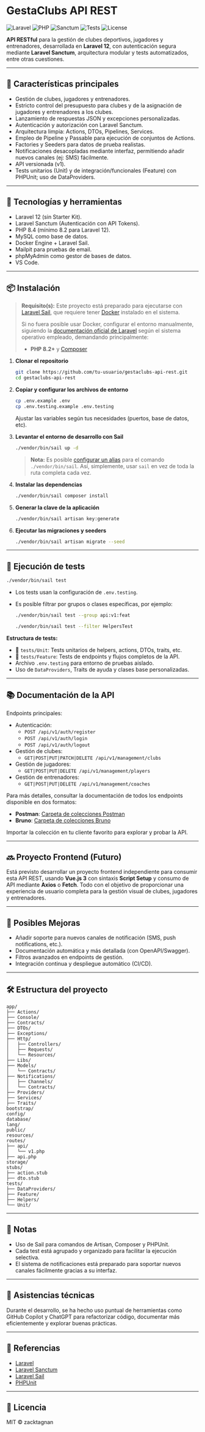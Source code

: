 # GestaClubs API REST

![Laravel](https://img.shields.io/badge/Laravel-12-red)
![PHP](https://img.shields.io/badge/PHP-8.4-blue)
![Sanctum](https://img.shields.io/badge/Auth-Sanctum-green)
![Tests](https://img.shields.io/badge/Tests-PHPUnit-yellow)
![License](https://img.shields.io/badge/License-MIT-green)

**API RESTful** para la gestión de clubes deportivos, jugadores y entrenadores, desarrollada en **Laravel 12**, con autenticación segura mediante **Laravel Sanctum**, arquitectura modular y tests automatizados, entre otras cuestiones.

---

## 🚀 Características principales

- Gestión de clubes, jugadores y entrenadores.
- Estricto control del presupuesto para clubes y de la asignación de jugadores y entrenadores a los clubes.
- Lanzamiento de respuestas JSON y excepciones personalizadas.
- Autenticación y autorización con Laravel Sanctum.
- Arquitectura limpia: Actions, DTOs, Pipelines, Services.
- Empleo de Pipeline y Passable para ejecución de conjuntos de Actions.
- Factories y Seeders para datos de prueba realistas.
- Notificaciones desacopladas mediante interfaz, permitiendo añadir nuevos canales (ej: SMS) fácilmente.
- API versionada (v1).
- Tests unitarios (Unit) y de integración/funcionales (Feature) con PHPUnit; uso de DataProviders.

---

## 🔧 Tecnologías y herramientas

- Laravel 12 (sin Starter Kit).
- Laravel Sanctum (Autenticación con API Tokens).
- PHP 8.4 (mínimo 8.2 para Laravel 12).
- MySQL como base de datos.
- Docker Engine + Laravel Sail.
- Mailpit para pruebas de email.
- phpMyAdmin como gestor de bases de datos.
- VS Code.

---

## 📦 Instalación

> **Requisito(s):**
> Este proyecto está preparado para ejecutarse con [Laravel Sail](https://laravel.com/docs/sail), que requiere tener [Docker](https://www.docker.com/get-started/) instalado en el sistema.
>
> Si no fuera posible usar Docker, configurar el entorno manualmente, siguiendo la [documentación oficial de Laravel](https://laravel.com/docs/installation) según el sistema operativo empleado, demandando principalmente:
>
> - **PHP 8.2+** y [Composer](https://getcomposer.org/)

1. **Clonar el repositorio**

   ```bash
   git clone https://github.com/tu-usuario/gestaclubs-api-rest.git
   cd gestaclubs-api-rest
   ```

2. **Copiar y configurar los archivos de entorno**

   ```bash
   cp .env.example .env
   cp .env.testing.example .env.testing
   ```

   Ajustar las variables según tus necesidades (puertos, base de datos, etc).

3. **Levantar el entorno de desarrollo con Sail**

   ```bash
   ./vendor/bin/sail up -d
   ```

   > **Nota:**
   > Es posible [configurar un alias](<https://laravel.com/docs/12.x/sail#configuring-a-shell-alias>) para el comando `./vendor/bin/sail`.
   > Así, simplemente, usar `sail` en vez de toda la ruta completa cada vez.

4. **Instalar las dependencias**

   ```bash
   ./vendor/bin/sail composer install
   ```

5. **Generar la clave de la aplicación**

   ```bash
   ./vendor/bin/sail artisan key:generate
   ```

6. **Ejecutar las migraciones y seeders**

   ```bash
   ./vendor/bin/sail artisan migrate --seed
   ```

---

## 🧪 Ejecución de tests

```bash
./vendor/bin/sail test
```

- Los tests usan la configuración de `.env.testing`.
- Es posible filtrar por grupos o clases específicas, por ejemplo:

  ```bash
  ./vendor/bin/sail test --group api:v1:feat
  ```

  ```bash
  ./vendor/bin/sail test --filter HelpersTest
  ```

**Estructura de tests:**

- 📁 `tests/Unit`: Tests unitarios de helpers, actions, DTOs, traits, etc.
- 📁 `tests/Feature`: Tests de endpoints y flujos completos de la API.
- Archivo `.env.testing` para entorno de pruebas aislado.
- Uso de `DataProviders`, Traits de ayuda y clases base personalizadas.

---

## 📚 Documentación de la API

Endpoints principales:

- Autenticación:
  - `POST /api/v1/auth/register`
  - `POST /api/v1/auth/login`
  - `POST /api/v1/auth/logout`
- Gestión de clubes:
  - `GET|POST|PUT|PATCH|DELETE /api/v1/management/clubs`
- Gestión de jugadores:
  - `GET|POST|PUT|DELETE /api/v1/management/players`
- Gestión de entrenadores:
  - `GET|POST|PUT|DELETE /api/v1/management/coaches`

Para más detalles, consultar la documentación de todos los endpoints disponible en dos formatos:

- **Postman**: [Carpeta de colecciones Postman](./__api-documentation/postman/)
- **Bruno**: [Carpeta de colecciones Bruno](./__api-documentation/bruno/)

Importar la colección en tu cliente favorito para explorar y probar la API.

---

## 🔜 Proyecto Frontend (Futuro)

Está previsto desarrollar un proyecto frontend independiente para consumir esta API REST, usando **Vue.js 3** con sintaxis **Script Setup** y consumo de API mediante **Axios** o **Fetch**.
Todo con el objetivo de proporcionar una experiencia de usuario completa para la gestión visual de clubes, jugadores y entrenadores.

---

## 🚧 Posibles Mejoras

- Añadir soporte para nuevos canales de notificación (SMS, push notifications, etc.).
- Documentación automática y más detallada (con OpenAPI/Swagger).
- Filtros avanzados en endpoints de gestión.
- Integración continua y despliegue automático (CI/CD).

---

## 🛠️ Estructura del proyecto

```
app/
├── Actions/
├── Console/
├── Contracts/
├── DTOs/
├── Exceptions/
├── Http/
│   ├── Controllers/
│   ├── Requests/
│   └── Resources/
├── Libs/
├── Models/
│   └── Contracts/
├── Notifications/
│   ├── Channels/
│   └── Contracts/
├── Providers/
├── Services/
├── Traits/
bootstrap/
config/
database/
lang/
public/
resources/
routes/
├── api/
│   └── v1.php
├── api.php
storage/
stubs/
├── action.stub
├── dto.stub
tests/
├── DataProviders/
├── Feature/
├── Helpers/
└── Unit/
```

---

## 📝 Notas

- Uso de Sail para comandos de Artisan, Composer y PHPUnit.
- Cada test está agrupado y organizado para facilitar la ejecución selectiva.
- El sistema de notificaciones está preparado para soportar nuevos canales fácilmente gracias a su interfaz.

---

## 🤖 Asistencias técnicas

Durante el desarrollo, se ha hecho uso puntual de herramientas como GitHub Copilot y ChatGPT para refactorizar código, documentar más eficientemente y explorar buenas prácticas.

---

## 🔗 Referencias

- [Laravel](https://laravel.com/docs)
- [Laravel Sanctum](https://laravel.com/docs/sanctum)
- [Laravel Sail](https://laravel.com/docs/sail)
- [PHPUnit](https://phpunit.de/documentation.html)

---

## 📄 Licencia

MIT © zacktagnan
